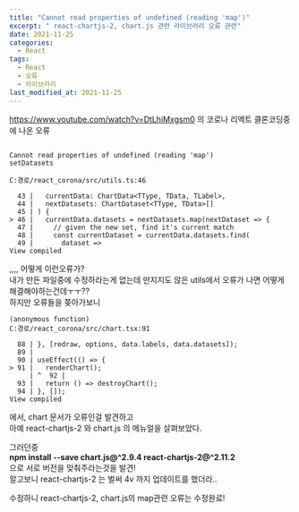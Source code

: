 ```yaml
---
title: "Cannot read properties of undefined (reading 'map')"
excerpt: " react-chartjs-2, chart.js 관련 라이브러리 오류 관련"
date: 2021-11-25
categories:
  - React
tags:
  - React
  - 오류
  - 라이브러리
last_modified_at: 2021-11-25
---
```


https://www.youtube.com/watch?v=DtLhiMxgsm0 의 코로나 리엑트 클론코딩중에 나온 오류

```

Cannot read properties of undefined (reading 'map')
setDatasets

C:경로/react_corona/src/utils.ts:46

  43 |   currentData: ChartData<TType, TData, TLabel>,
  44 |   nextDatasets: ChartDataset<TType, TData>[]
  45 | ) {
> 46 |   currentData.datasets = nextDatasets.map(nextDataset => {
  47 |     // given the new set, find it's current match
  48 |     const currentDataset = currentData.datasets.find(
  49 |       dataset =>
View compiled
```

,,,, 어떻게 이런오류가?  
내가 만든 파일중에 수정하라는게 없는데 만지지도 않은 utils에서 오류가 나면 어떻게 해결해야하는건데ㅜㅜ??  
하지만 오류들을 쫒아가보니

```
(anonymous function)
C:경로/react_corona/src/chart.tsx:91

  88 | }, [redraw, options, data.labels, data.datasets]);
  89 |
  90 | useEffect(() => {
> 91 |   renderChart();
     | ^  92 |
  93 |   return () => destroyChart();
  94 | }, []);
View compiled
```

에서, chart 문서가 오류인걸 발견하고  
아예 react-chartjs-2 와 chart.js 의 메뉴얼을 살펴보았다.

그러던중  
**npm install --save chart.js@^2.9.4 react-chartjs-2@^2.11.2**  
으로 서로 버전을 맞춰주라는것을 발견!  
알고보니 react-chartjs-2 는 벌써 4v 까지 업데이트를 했더라..

수정하니 react-chartjs-2, chart.js의 map관련 오류는 수정완료!
